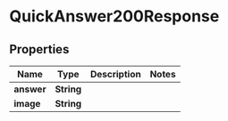 

# QuickAnswer200Response



## Properties

| Name | Type | Description | Notes |
|------------ | ------------- | ------------- | -------------|
|**answer** | **String** |  |  |
|**image** | **String** |  |  |



